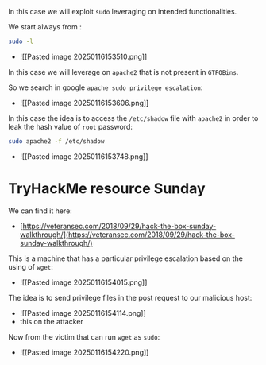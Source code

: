 In this case we will exploit `sudo` leveraging on intended functionalities.

We start always from :
```bash
sudo -l
```
- ![[Pasted image 20250116153510.png]]


In this case we will leverage on `apache2` that is not present in `GTFOBins`.


So we search in google `apache sudo privilege escalation`:
- ![[Pasted image 20250116153606.png]]

In this case the idea is to access the `/etc/shadow` file with `apache2` in order to leak the hash value of `root` password:
```bash
sudo apache2 -f /etc/shadow
```
- ![[Pasted image 20250116153748.png]]



# TryHackMe resource Sunday

We can find it here:
- [https://veteransec.com/2018/09/29/hack-the-box-sunday-walkthrough/](https://veteransec.com/2018/09/29/hack-the-box-sunday-walkthrough/)


This is a machine that has a particular privilege escalation based on the using of `wget`:
- ![[Pasted image 20250116154015.png]]


The idea is to send privilege files in the post request to our malicious host:
- ![[Pasted image 20250116154114.png]]
- this on the attacker

Now from the victim that can run `wget` as `sudo`:
- ![[Pasted image 20250116154220.png]]


